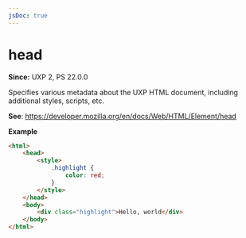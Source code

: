 ```yaml
---
jsDoc: true
---
```

# head

**Since:** UXP 2, PS 22.0.0

Specifies various metadata about the UXP HTML document, including additional styles, scripts, etc.

**See**: https://developer.mozilla.org/en/docs/Web/HTML/Element/head

**Example**

```html
<html>
    <head>
        <style>
            .highlight {
                color: red;
            }
        </style>
    </head>
    <body>
        <div class="highlight">Hello, world</div>
    </body>
</html>
```
